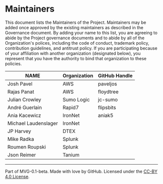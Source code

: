 # Maintainers

This document lists the Maintainers of the Project. Maintainers may be added once approved by the existing maintainers as described in the Governance document. By adding your name to this list, you are agreeing to abide by the Project governance documents and to abide by all of the Organization's polices, including the code of conduct, trademark policy, contribution guidelines, and antitrust policy. If you are participating because of your affiliation with another organization (designated below), you represent that you have the authority to bind that organization to these policies.

| **NAME** | **Organization** | **GitHub Handle** |
| --- | --- | -- |
| Josh Pavel | AWS | paveljos |
| Rajas Panat | AWS | floydtree |
| Julian Crowley | Sumo Logic | jc-sumo |
| André Guerlain | Rapid7 | flipsbits |
| Ania Kacewicz | IronNet | aniak5 |
| Michael Laudenslager | IronNet | |
| JP Harvey | DTEX | |
| Mike Radka | Splunk | |
| Roumen Roupski | Splunk | |
| Json Reimer | Tanium | |

---
Part of MVG-0.1-beta.
Made with love by GitHub. Licensed under the [CC-BY 4.0 License](https://creativecommons.org/licenses/by-sa/4.0/).
